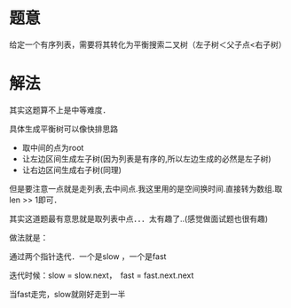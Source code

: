 # 题意
给定一个有序列表，需要将其转化为平衡搜索二叉树（左子树＜父子点<右子树）

# 解法
其实这题算不上是中等难度．

具体生成平衡树可以像快排思路

* 取中间的点为root
* 让左边区间生成左子树(因为列表是有序的,所以左边生成的必然是左子树)
* 让右边区间生成右子树(同理)

但是要注意一点就是走列表,去中间点.我这里用的是空间换时间.直接转为数组.取len >> 1即可．

其实这道题最有意思就是取列表中点．．．太有趣了..(感觉做面试题也很有趣)

做法就是：

通过两个指针迭代．一个是slow ，一个是fast

迭代时候：slow = slow.next，　fast = fast.next.next

当fast走完，slow就刚好走到一半

